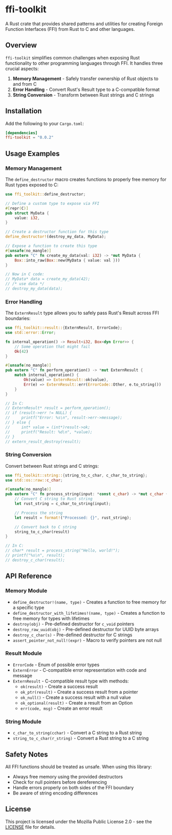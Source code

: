 # ffi-toolkit

A Rust crate that provides shared patterns and utilities for creating Foreign Function Interfaces (FFI) from Rust to C and other languages.

## Overview

`ffi-toolkit` simplifies common challenges when exposing Rust functionality to other programming languages through FFI. It handles three crucial aspects:

1. **Memory Management** - Safely transfer ownership of Rust objects to and from C
2. **Error Handling** - Convert Rust's Result type to a C-compatible format
3. **String Conversion** - Transform between Rust strings and C strings

## Installation

Add the following to your `Cargo.toml`:

```toml
[dependencies]
ffi-toolkit = "0.0.2"
```

## Usage Examples

### Memory Management

The `define_destructor` macro creates functions to properly free memory for Rust types exposed to C:

```rust
use ffi_toolkit::define_destructor;

// Define a custom type to expose via FFI
#[repr(C)]
pub struct MyData {
    value: i32,
}

// Create a destructor function for this type
define_destructor!(destroy_my_data, MyData);

// Expose a function to create this type
#[unsafe(no_mangle)]
pub extern "C" fn create_my_data(val: i32) -> *mut MyData {
    Box::into_raw(Box::new(MyData { value: val }))
}

// Now in C code:
// MyData* data = create_my_data(42);
// /* use data */
// destroy_my_data(data);
```

### Error Handling

The `ExternResult` type allows you to safely pass Rust's Result across FFI boundaries:

```rust
use ffi_toolkit::result::{ExternResult, ErrorCode};
use std::error::Error;

fn internal_operation() -> Result<i32, Box<dyn Error>> {
    // Some operation that might fail
    Ok(42)
}

#[unsafe(no_mangle)]
pub extern "C" fn perform_operation() -> *mut ExternResult {
    match internal_operation() {
        Ok(value) => ExternResult::ok(value),
        Err(e) => ExternResult::err(ErrorCode::Other, e.to_string())
    }
}

// In C:
// ExternResult* result = perform_operation();
// if (result->err != NULL) {
//     printf("Error: %s\n", result->err->message);
// } else {
//     int* value = (int*)result->ok;
//     printf("Result: %d\n", *value);
// }
// extern_result_destroy(result);
```

### String Conversion

Convert between Rust strings and C strings:

```rust
use ffi_toolkit::string::{string_to_c_char, c_char_to_string};
use std::os::raw::c_char;

#[unsafe(no_mangle)]
pub extern "C" fn process_string(input: *const c_char) -> *mut c_char {
    // Convert C string to Rust string
    let rust_string = c_char_to_string(input);

    // Process the string
    let result = format!("Processed: {}", rust_string);

    // Convert back to C string
    string_to_c_char(result)
}

// In C:
// char* result = process_string("Hello, world!");
// printf("%s\n", result);
// destroy_c_char(result);
```

## API Reference

### Memory Module

- `define_destructor!(name, type)` - Creates a function to free memory for a specific type
- `define_destructor_with_lifetimes!(name, type)` - Creates a function to free memory for types with lifetimes
- `destroy(obj)` - Pre-defined destructor for `c_void` pointers
- `destroy_raw_uuid(obj)` - Pre-defined destructor for UUID byte arrays
- `destroy_c_char(s)` - Pre-defined destructor for C strings
- `assert_pointer_not_null!(expr)` - Macro to verify pointers are not null

### Result Module

- `ErrorCode` - Enum of possible error types
- `ExternError` - C-compatible error representation with code and message
- `ExternResult` - C-compatible result type with methods:
  - `ok(result)` - Create a success result
  - `ok_ptr(result)` - Create a success result from a pointer
  - `ok_null()` - Create a success result with a null value
  - `ok_optional(result)` - Create a result from an Option
  - `err(code, msg)` - Create an error result

### String Module

- `c_char_to_string(cchar)` - Convert a C string to a Rust string
- `string_to_c_char(r_string)` - Convert a Rust string to a C string

## Safety Notes

All FFI functions should be treated as unsafe. When using this library:

- Always free memory using the provided destructors
- Check for null pointers before dereferencing
- Handle errors properly on both sides of the FFI boundary
- Be aware of string encoding differences

## License

This project is licensed under the Mozilla Public License 2.0 - see the [LICENSE](LICENSE) file for details.
